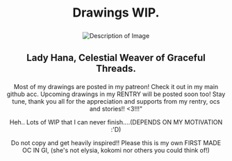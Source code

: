 # <p align="center">Drawings WIP.</p>

<p align="center">
  <img src="https://scontent.fmnl9-3.fna.fbcdn.net/v/t1.15752-9/448343415_482801494279459_3554583479884309189_n.jpg?_nc_cat=104&ccb=1-7&_nc_sid=5f2048&_nc_eui2=AeFOiQI1RQtwR2H3rK-LIPnCgOJledkp566A4mV52SnnrtfZygOnBnGrEqxBg_PgalJw57CmpqMv5hV5NnnPqTgM&_nc_ohc=mYWqkDJzdkoQ7kNvgFZEJrX&_nc_ht=scontent.fmnl9-3.fna&oh=03_Q7cD1QGSGlLvmzJNn_xxLOwOZx75jDK0WwuDYM8Uu_vIRhpgjA&oe=669E1E60" alt="Description of Image"> </p>

## <p align="center">Lady Hana, Celestial Weaver of Graceful Threads.</p>

<p align="center">Most of my drawings are posted in my patreon! Check it out in my main github acc. Upcoming drawings in my RENTRY will be posted soon too! Stay tune, thank you all for the appreciation and supports from my rentry, ocs and stories!! <3!!!"</p>

<p align="center">Heh.. Lots of WIP that I can never finish....(DEPENDS ON MY MOTIVATION :'D)</p>

<p align="center">Do not copy and get heavily inspired!! Please this is my own FIRST MADE OC IN GI, (she's not elysia, kokomi nor others you could think of!) 
